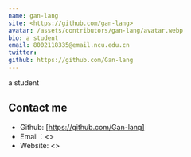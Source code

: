 ```yaml
---
name: gan-lang
site: <https://github.com/gan-lang>
avatar: /assets/contributors/gan-lang/avatar.webp
bio: a student
email: 8002118335@email.ncu.edu.cn
twitter: 
github: https://github.com/Gan-lang
---
```


a student

## Contact me

- Github: [https://github.com/Gan-lang]
- Email：<>
- Website: <>
